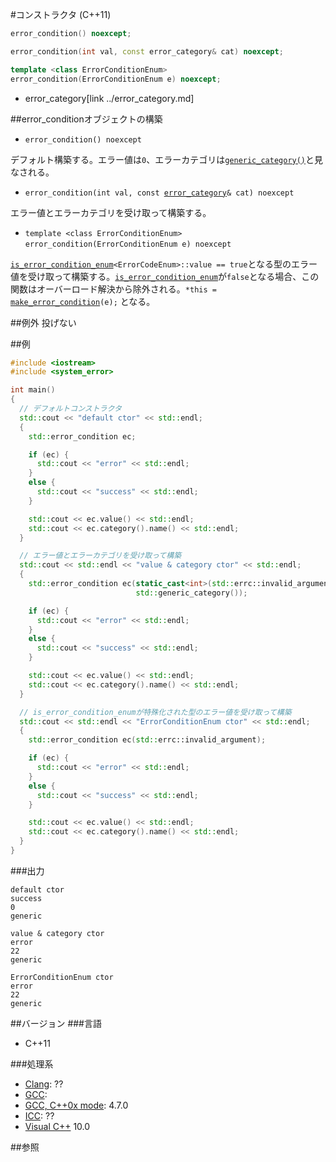 #コンストラクタ (C++11)
```cpp
error_condition() noexcept;

error_condition(int val, const error_category& cat) noexcept;

template <class ErrorConditionEnum>
error_condition(ErrorConditionEnum e) noexcept;
```
* error_category[link ../error_category.md]

##error_conditionオブジェクトの構築
- `error_condition() noexcept`

デフォルト構築する。エラー値は`0`、エラーカテゴリは[`generic_category()`](../generic_category.md)と見なされる。

- `error_condition(int val, const `[`error_category`](../error_category.md)`& cat) noexcept`

エラー値とエラーカテゴリを受け取って構築する。

- `template <class ErrorConditionEnum>`<br/>`error_condition(ErrorConditionEnum e) noexcept`

[`is_error_condition_enum`](../is_error_condition_enum.md)`<ErrorCodeEnum>::value == true`となる型のエラー値を受け取って構築する。[`is_error_condition_enum`](../is_error_condition_enum.md)が`false`となる場合、この関数はオーバーロード解決から除外される。`*this = `[`make_error_condition`](../make_error_condition.md)`(e);` となる。


##例外
投げない


##例
```cpp
#include <iostream>
#include <system_error>

int main()
{
  // デフォルトコンストラクタ
  std::cout << "default ctor" << std::endl;
  {
    std::error_condition ec;

    if (ec) {
      std::cout << "error" << std::endl;
    }
    else {
      std::cout << "success" << std::endl;
    }

    std::cout << ec.value() << std::endl;
    std::cout << ec.category().name() << std::endl;
  }

  // エラー値とエラーカテゴリを受け取って構築
  std::cout << std::endl << "value & category ctor" << std::endl;
  {
    std::error_condition ec(static_cast<int>(std::errc::invalid_argument),
                            std::generic_category());

    if (ec) {
      std::cout << "error" << std::endl;
    }
    else {
      std::cout << "success" << std::endl;
    }

    std::cout << ec.value() << std::endl;
    std::cout << ec.category().name() << std::endl;
  }

  // is_error_condition_enumが特殊化された型のエラー値を受け取って構築
  std::cout << std::endl << "ErrorConditionEnum ctor" << std::endl;
  {
    std::error_condition ec(std::errc::invalid_argument);

    if (ec) {
      std::cout << "error" << std::endl;
    }
    else {
      std::cout << "success" << std::endl;
    }

    std::cout << ec.value() << std::endl;
    std::cout << ec.category().name() << std::endl;
  }
}
```

###出力
```
default ctor
success
0
generic

value & category ctor
error
22
generic

ErrorConditionEnum ctor
error
22
generic
```

##バージョン
###言語
- C++11

###処理系
- [Clang](/implementation.md#clang): ??
- [GCC](/implementation.md#gcc): 
- [GCC, C++0x mode](/implementation.md#gcc): 4.7.0
- [ICC](/implementation.md#icc): ??
- [Visual C++](/implementation.md#visual_cpp) 10.0


##参照


